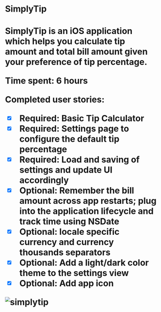 <h1>SimplyTip<h1>

<p>SimplyTip is an iOS application which helps you calculate tip amount and total bill amount given your preference of tip percentage.</p>

Time spent: 6 hours 

Completed user stories:

 * [x] Required: Basic Tip Calculator 
 * [x] Required: Settings page to configure the default tip percentage
 * [x] Required: Load and saving of settings and update UI accordingly
 * [x] Optional: Remember the bill amount across app restarts; plug into the application lifecycle and track time using NSDate 
 * [x] Optional: locale specific currency and currency thousands separators
 * [x] Optional: Add a light/dark color theme to the settings view
 * [x] Optional: Add app icon
 
![simplytip](https://cloud.githubusercontent.com/assets/4771383/5800005/27c3fce0-9f8e-11e4-86e9-5371f02f4c74.gif)
